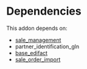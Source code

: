 # Dependencies

This addon depends on:

- [sale_management](https://github.com/bringout/oca-ocb-sale/tree/681dc8d5fff638cb0862a34e48091a2098d091f8/odoo-bringout-oca-ocb-sale_management)
- partner_identification_gln
- [base_edifact](https://github.com/bringout/oca-edi)
- [sale_order_import](../../odoo-bringout-oca-edi-framework-sale_order_import)
